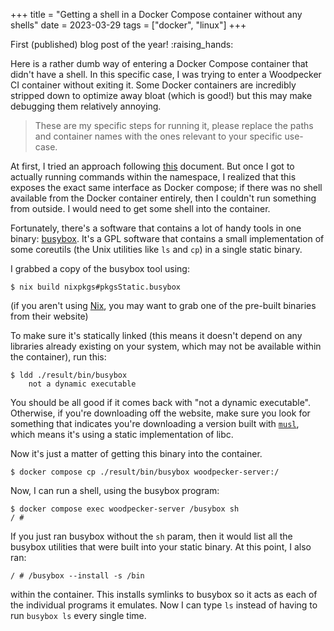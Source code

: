 +++
title = "Getting a shell in a Docker Compose container without any shells"
date = 2023-03-29
tags = ["docker", "linux"]
+++

First (published) blog post of the year! :raising_hands:

Here is a rather dumb way of entering a Docker Compose container that didn't
have a shell. In this specific case, I was trying to enter a Woodpecker CI
container without exiting it. Some Docker containers are incredibly stripped
down to optimize away bloat (which is good!) but this may make debugging them
relatively annoying.

> These are my specific steps for running it, please replace the paths and
> container names with the ones relevant to your specific use-case.

At first, I tried an approach following [this][1] document. But once I got to
actually running commands within the namespace, I realized that this exposes the
exact same interface as Docker compose; if there was no shell available from the
Docker container entirely, then I couldn't run something from outside. I would
need to get some shell into the container.

[1]: https://www.redhat.com/sysadmin/container-namespaces-nsenter

Fortunately, there's a software that contains a lot of handy tools in one
binary: [busybox][2]. It's a GPL software that contains a small implementation
of some coreutils (the Unix utilities like `ls` and `cp`) in a single static
binary.

[2]: https://busybox.net/

I grabbed a copy of the busybox tool using:

```
$ nix build nixpkgs#pkgsStatic.busybox
```

(if you aren't using [Nix][3], you may want to grab one of the pre-built
binaries from their website)

[3]: https://nixos.org/

To make sure it's statically linked (this means it doesn't depend on any
libraries already existing on your system, which may not be available within the
container), run this:

```
$ ldd ./result/bin/busybox
	not a dynamic executable
```

You should be all good if it comes back with "not a dynamic executable".
Otherwise, if you're downloading off the website, make sure you look for
something that indicates you're downloading a version built with [`musl`][4],
which means it's using a static implementation of libc.

[4]: https://musl.libc.org/

Now it's just a matter of getting this binary into the container.

```
$ docker compose cp ./result/bin/busybox woodpecker-server:/
```

Now, I can run a shell, using the busybox program:

```
$ docker compose exec woodpecker-server /busybox sh
/ #
```

If you just ran busybox without the `sh` param, then it would list all the
busybox utilities that were built into your static binary. At this point, I also
ran:

```
/ # /busybox --install -s /bin
```

within the container. This installs symlinks to busybox so it acts as each of
the individual programs it emulates. Now I can type `ls` instead of having to
run `busybox ls` every single time.
